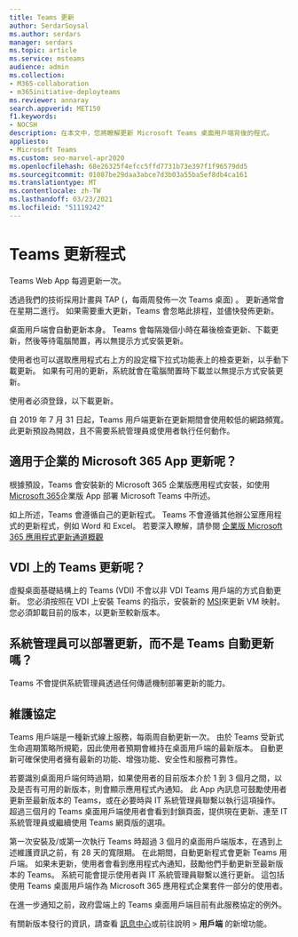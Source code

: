 ```yaml
---
title: Teams 更新
author: SerdarSoysal
ms.author: serdars
manager: serdars
ms.topic: article
ms.service: msteams
audience: admin
ms.collection:
- M365-collaboration
- m365initiative-deployteams
ms.reviewer: annaray
search.appverid: MET150
f1.keywords:
- NOCSH
description: 在本文中，您將瞭解更新 Microsoft Teams 桌面用戶端背後的程式。
appliesto:
- Microsoft Teams
ms.custom: seo-marvel-apr2020
ms.openlocfilehash: 68e26325f4efcc5ffd7731b73e397f1f96579dd5
ms.sourcegitcommit: 01087be29daa3abce7d3b03a55ba5ef8db4ca161
ms.translationtype: MT
ms.contentlocale: zh-TW
ms.lasthandoff: 03/23/2021
ms.locfileid: "51119242"
---
```

# <a name="teams-update-process"></a>Teams 更新程式

Teams Web App 每週更新一次。

透過我們的技術採用計畫與 TAP (，每兩周發佈一次 Teams 桌面) 。 更新通常會在星期二進行。 如果需要重大更新，Teams 會忽略此排程，並儘快發佈更新。

桌面用戶端會自動更新本身。 Teams 會每隔幾個小時在幕後檢查更新、下載更新，然後等待電腦閒置，再以無提示方式安裝更新。

使用者也可以選取應用程式右上方的設定檔下拉式功能表上的檢查更新，以手動下載更新。 如果有可用的更新，系統就會在電腦閒置時下載並以無提示方式安裝更新。

使用者必須登錄，以下載更新。

自 2019 年 7 月 31 日起，Teams 用戶端更新在更新期間會使用較低的網路頻寬。 此更新預設為開啟，且不需要系統管理員或使用者執行任何動作。

## <a name="what-about-updates-to-microsoft-365-apps-for-enterprise"></a>適用于企業的 Microsoft 365 App 更新呢？

根據預設，Teams 會安裝新的 Microsoft 365 企業版應用程式安裝，如使用 [Microsoft 365](/DeployOffice/teams-install)企業版 App 部署 Microsoft Teams 中所述。

如上所述，Teams 會遵循自己的更新程式。 Teams 不會遵循其他辦公室應用程式的更新程式，例如 Word 和 Excel。 若要深入瞭解，請參閱 [企業版 Microsoft 365 應用程式更新通道概觀](/DeployOffice/overview-of-update-channels-for-office-365-proplus)

## <a name="what-about-updates-to-teams-on-vdi"></a>VDI 上的 Teams 更新呢？


虛擬桌面基礎結構上的 Teams (VDI) 不會以非 VDI Teams 用戶端的方式自動更新。 您必須按照在 VDI 上安裝 Teams 的指示，安裝新的 [MSI](teams-for-vdi.md)來更新 VM 映射。 您必須卸載目前的版本，以更新至較新版本。

## <a name="can-admins-deploy-updates-instead-of-teams-auto-updating"></a>系統管理員可以部署更新，而不是 Teams 自動更新嗎？

Teams 不會提供系統管理員透過任何傳遞機制部署更新的能力。

## <a name="servicing-agreement"></a>維護協定

Teams 用戶端是一種新式線上服務，每兩周自動更新一次。 由於 Teams 受新式生命週期策略所規範，因此使用者預期會維持在桌面用戶端的最新版本。 自動更新可確保使用者擁有最新的功能、增強功能、安全性和服務可靠性。

若要識別桌面用戶端何時過期，如果使用者的目前版本介於 1 到 3 個月之間，以及是否有可用的新版本，則會顯示應用程式內通知。 此 App 內訊息可鼓勵使用者更新至最新版本的 Teams，或在必要時與 IT 系統管理員聯繫以執行這項操作。 超過三個月的 Teams 桌面用戶端使用者會看到封鎖頁面，提供現在更新、連至 IT 系統管理員或繼續使用 Teams 網頁版的選項。

第一次安裝及/或第一次執行 Teams 時超過 3 個月的桌面用戶端版本，在遇到上述維護資訊之前，有 28 天的寬限期。 在此期間，自動更新程式會更新 Teams 用戶端。 如果未更新，使用者會看到應用程式內通知，鼓勵他們手動更新至最新版本的 Teams。 系統可能會提示使用者與 IT 系統管理員聯繫以進行更新。 這包括使用 Teams 桌面用戶端作為 Microsoft 365 應用程式企業套件一部分的使用者。

在進一步通知之前，政府雲端上的 Teams 桌面用戶端目前有此服務協定的例外。

有關新版本發行的資訊，請查看 [訊息中心](https://admin.microsoft.com/AdminPortal/Home#/MessageCenter)或前往說明  >  **用戶端** 的新增功能。
